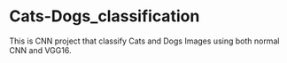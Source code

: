 # Cats-Dogs_classification
This is CNN project that classify Cats and Dogs Images using both normal CNN and VGG16.
